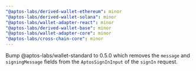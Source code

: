 ```yaml
---
"@aptos-labs/derived-wallet-ethereum": minor
"@aptos-labs/derived-wallet-solana": minor
"@aptos-labs/wallet-adapter-react": minor
"@aptos-labs/derived-wallet-base": minor
"@aptos-labs/wallet-adapter-core": minor
"@aptos-labs/cross-chain-core": minor
---
```


Bump @aptos-labs/wallet-standard to 0.5.0 which removes the `message` and `signingMessage` fields from the `AptosSignInInput` of the `signIn` request.
